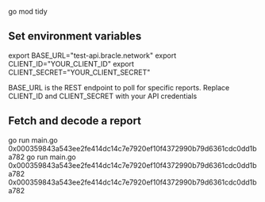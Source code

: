 
go mod tidy

## Set environment variables
export BASE_URL="test-api.bracle.network"
export CLIENT_ID="YOUR_CLIENT_ID"
export CLIENT_SECRET="YOUR_CLIENT_SECRET"

BASE_URL is the REST endpoint to poll for specific reports.
Replace CLIENT_ID and CLIENT_SECRET with your API credentials

## Fetch and decode a report 

go run main.go 0x000359843a543ee2fe414dc14c7e7920ef10f4372990b79d6361cdc0dd1ba782
go run main.go 0x000359843a543ee2fe414dc14c7e7920ef10f4372990b79d6361cdc0dd1ba782 0x000359843a543ee2fe414dc14c7e7920ef10f4372990b79d6361cdc0dd1ba782